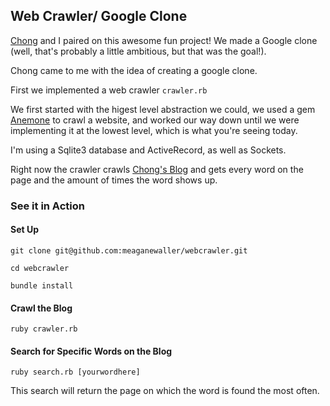 ## Web Crawler/ Google Clone

[Chong](http://www.chongkim.org/) and I paired on this awesome fun project! We
made a Google clone (well, that's probably a little ambitious, but that was the
goal!).

Chong came to me with the idea of creating a google clone. 

First we implemented a web crawler `crawler.rb`

We first started with the higest level abstraction we could, we used a gem
[Anemone](http://anemone.rubyforge.org/) to crawl a website, and worked our way
down until we were implementing it at the lowest level, which is what you're
seeing today.

I'm using a Sqlite3 database and ActiveRecord, as well as Sockets.

Right now the crawler crawls [Chong's Blog](http://chongkim.org/) and gets every
word on the page and the amount of times the word shows up.



### See it in Action

#### Set Up
`git clone git@github.com:meaganewaller/webcrawler.git`

`cd webcrawler`

`bundle install`

#### Crawl the Blog

`ruby crawler.rb`

#### Search for Specific Words on the Blog

`ruby search.rb [yourwordhere]`

This search will return the page on which the word is found the most often.





